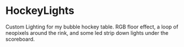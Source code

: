 # HockeyLights
Custom Lighting for my bubble hockey table. RGB floor effect, a loop of neopixels around the rink, and some led strip down lights under the scoreboard.
